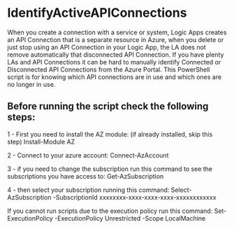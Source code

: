 # IdentifyActiveAPIConnections
When you create a connection with a service or system, Logic Apps creates an API Connection that is a separate resource in Azure, when you delete or just stop using an API Connection in your Logic App, the LA does not remove automatically that disconnected API Connection. If you have plenty LAs and API Connections it can be hard to manually identify Connected or Disconnected API Connections from the Azure Portal.  This PowerShell script is for knowing which API connections are in use and which ones are no longer in use. 



Before running the script check the following steps:
-------------------------------------------------------------------------------------------

1 - First you need to install the AZ module: (if already installed, skip this step)
Install-Module AZ

 
2 - Connect to your azure account:
Connect-AzAccount

 
3 - if you need to change the subscription run this command to see the subscriptions you have access to:
Get-AzSubscription

4 - then select your subscription running this command:
Select-AzSubscription -SubscriptionId xxxxxxxx-xxxx-xxxx-xxxx-xxxxxxxxxxxx

If you cannot run scripts due to the execution policy run this command:
Set-ExecutionPolicy -ExecutionPolicy Unrestricted -Scope LocalMachine


